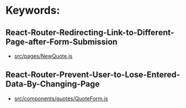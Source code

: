 # Keywords:
## React-Router-Redirecting-Link-to-Different-Page-after-Form-Submission
- [src/pages/NewQuote.js](https://github.com/codecygen/067-React-Router-Practice-Project/blob/main/src/pages/NewQuote.js)

## React-Router-Prevent-User-to-Lose-Entered-Data-By-Changing-Page 
- [src/components/quotes/QuoteForm.js](https://github.com/codecygen/067-React-Router-Practice-Project/blob/main/src/components/quotes/QuoteForm.js)